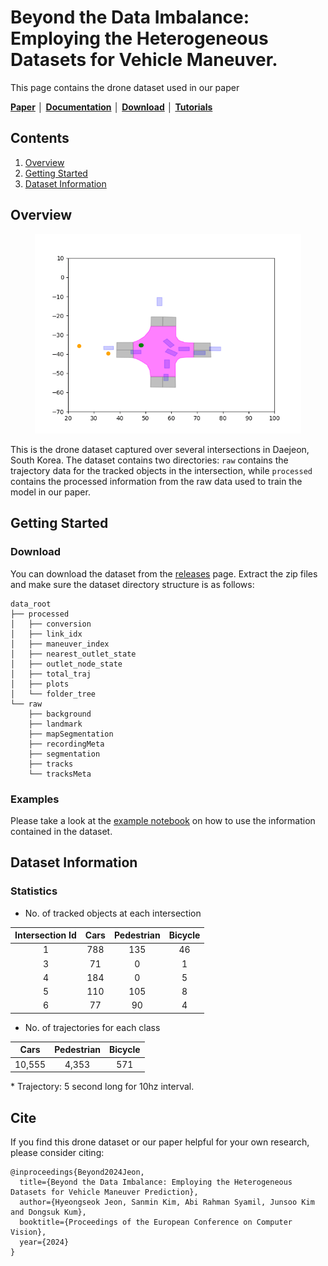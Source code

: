 # Beyond the Data Imbalance: Employing the Heterogeneous Datasets for Vehicle Maneuver.

This page contains the drone dataset used in our paper

[**Paper**](paperlink)
│ [**Documentation**](https://github.com/KAIST-VDCLab/VDC-Trajectory-Dataset/tree/master/docs)
│ [**Download**](https://github.com/KAIST-VDCLab/VDC-Trajectory-Dataset/releases)
│ [**Tutorials**](example.ipynb)

## Contents
1. [Overview](#overview)
2. [Getting Started](#getting-started)
3. [Dataset Information](#dataset-information)
## Overview

<div align="center">
<img src="./graphics/demo.gif" width="426"/>
</div>

This is the drone dataset captured over several intersections in Daejeon, South Korea. The dataset contains two directories: ```raw``` contains the trajectory data for the tracked objects in the intersection, while ```processed``` contains the processed information from the raw data used to train the model in our paper. 

## Getting Started


### Download

You can download the dataset from the [releases](https://github.com/itsbman/drone_dataset/releases) page. Extract the zip files and make sure the dataset directory structure is as follows:

```
data_root
├── processed
│   ├── conversion
│   ├── link_idx
│   ├── maneuver_index
│   ├── nearest_outlet_state
│   ├── outlet_node_state
│   ├── total_traj
│   ├── plots
│   └── folder_tree
└── raw
    ├── background
    ├── landmark
    ├── mapSegmentation
    ├── recordingMeta
    ├── segmentation
    ├── tracks
    └── tracksMeta
```

### Examples

Please take a look at the [example notebook](https://github.com/itsbman/drone_dataset/blob/master/example.ipynb) on how to use the information contained in the dataset.

## Dataset Information

### Statistics

- No. of tracked objects at each intersection

| Intersection Id | Cars| Pedestrian | Bicycle |
| :---: | :---: | :---: | :---: |
| 1 | 788 | 135 | 46 |
| 3 | 71 | 0 | 1 |
| 4 | 184 | 0 | 5 |
| 5 | 110 | 105 | 8 |
| 6 | 77| 90 | 4 |

- No. of trajectories for each class

| Cars | Pedestrian | Bicycle |
| :---: | :---: | :---: |
| 10,555 | 4,353 | 571 |

$*$ Trajectory: 5 second long for 10hz interval.

<!-- | Dataset | Location | Trajectory Counts | Location Counts | Included | FPS | Method
| :---: | :---: | :---: | :---: | :---: | : ---: | : ---: | 
| 1 | 788 | 135 | 46 |
| 3 | 71 | 0 | 1 |
| 4 | 184 | 0 | 5 |
| 5 | 110 | 105 | 8 |
| 6 | 77| 90 | 4 | -->

## Cite

If you find this drone dataset or our paper helpful for your own research, please consider citing:

```
@inproceedings{Beyond2024Jeon,
  title={Beyond the Data Imbalance: Employing the Heterogeneous Datasets for Vehicle Maneuver Prediction},
  author={Hyeongseok Jeon, Sanmin Kim, Abi Rahman Syamil, Junsoo Kim and Dongsuk Kum},
  booktitle={Proceedings of the European Conference on Computer Vision},
  year={2024}
}
```
